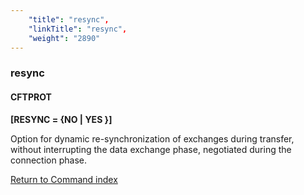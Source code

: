 ```yaml
---
    "title": "resync",
    "linkTitle": "resync",
    "weight": "2890"
---
```

<span id="resync"></span>

### resync

#### CFTPROT

****[RESYNC = {NO
&#124; YES }]****

Option for dynamic re-synchronization of exchanges during transfer,
without interrupting the data exchange phase, negotiated during the connection
phase.

[Return to Command index](../../)
